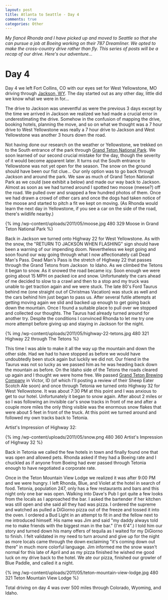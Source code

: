 ```yaml
--- 
layout: post
title: Atlanta to Seattle - Day 4
comments: true
categories: Other
---
```

<em>My fiancé Rhonda and I have picked up and moved to Seattle so that she can pursue a job at Boeing working on their 787 Dreamliner. We opted to make the cross-country drive rather than fly. This series of posts will be a recap of our drive. Here's our adventure...</em>
# Day 4
Day 4 we left Fort Collins, CO with our eyes set for West Yellowstone, MO driving through <a href="http://en.wikipedia.org/wiki/Jackson,_Wyoming">Jackson, WY</a>. The day started out as any other day, little did we know what we were in for...

The drive to Jackson was uneventful as were the previous 3 days except by the time we arrived in Jackson we realized we had made a crucial error in underestimating the drive. Somehow in the confusion of mapping the drive, booking hotels, planning the move, and so on what we thought was a 7 hour drive to West Yellowstone was really a 7 hour drive to Jackson and West Yellowstone was another 3 hours down the road.

Not having done our research on the weather or Yellowstone, we trekked on to the South entrance of the park through <a href="http://en.wikipedia.org/wiki/Grand_Teton_National_Park">Grand Teton National Park</a>. We soon learned of our second crucial mistake for the day, though the severity of it would become apparent later. It turns out the South entrance to Yellowstone was not yet open for the season. The snow on the ground should have been our fist clue... Our only option was to go back through Jackson and around the park. We saw as much of Grand Teton National Park as we could (see exhibit a below) and made our way back to Jackson. Almost as soon as we had turned around I spotted two moose (meese?) off the road. We pulled over and snapped a few hundred photos of them. Once we had drawn a crowd of other cars and once the dogs had taken notice of the moose and started to pitch a fit we kept on moving. (As Rhonda would learn the next day in Yellowstone, if you see a car on the side of the road, there's wildlife nearby.)

{% img /wp-content/uploads/2011/05/moose.jpg 480 329 Moose in Grand Teton National Park %}

Back in Jackson we turned onto Highway 22 for West Yellowstone. As with the snow, the "RETURN TO JACKSON WHEN FLASHING" sign should have been a warning of our impending doom. Nevertheless we kept going and soon found our way going through what I now affectionately call Dead Man's Pass. Dead Man's Pass is the stretch of Highway 22 that passes through the Grand Tetons from Jackson  to Idaho. As we climbed the Tetons it began to snow. As it snowed the road became icy. Soon enough we were going about 15 MPH on packed ice and snow. Unfortunately the cars ahead of me decided to slow to a crawl and then to a stop and my truck was unable to get traction again and we were stuck. The late 80's Ford Taurus behind me (one straight out of Christmas Vacation) was stuck as well and the cars behind him just began to pass us. After several futile attempts at getting moving again we slid and backed up enough to get going back down the mountain. Once I found a suitable place to pull over we stopped and collected our thoughts. The Taurus had already turned around for another try. Despite the conditions I convinced Rhonda to let me try one more attempt before giving up and staying in Jackson for the night.

{% img /wp-content/uploads/2011/05/highway-22-tetons.jpg 480 321 Highway 22 through The Tetons %}

This time I was able to make it all the way up the mountain and down the other side. Had we had to have stopped as before we would have undoubtedly been stuck again but luckily we did not. Our friend in the Taurus was not so lucky as we passed him as he was heading back down the mountain as before. On the Idaho side of the Tetons the roads cleared up again and I thought we were home free. We passed <a href="http://www.grandtetonbrewing.com/">Grand Teton Brewing Company</a> in Victor, ID (of which I'll posting a review of their  Sheep Eater Scotch Ale soon) and once through Tetonia we turned onto Highway 32 for West Yellowstone. It was about 7:30 PM at this point and I was anxious to get to our hotel. Unfortunately it began to snow again. After about 2 miles or so I was following an invisible car's snow tracks in front of me and after a couple more miles the only thing visible was the enormous snow flakes that were about 5 feet in front of the truck. At this point we turned around and followed my own tracks back to Tetonia.

Artist's Impression of Highway 32:

{% img /wp-content/uploads/2011/05/snow.png 480 360 Artist's Impression of Highway 32 %}

Back in Tetonia we called the few hotels in town and finally found one that was open and allowed pets. Rhonda asked if they had a Boeing rate and I chuckled as if anyone from Boeing had ever passed through Tetonia enough to have negotiated a corporate rate.

Once in the Teton Mountain View Lodge we realized it was after 9:00 PM and we were hungry. I left Rhonda, Blue, and Violet at the hotel in search of food. Tetonia, population 247, only has a few restaurants and bars and this night only one bar was open. Walking into Dave's Pub I got quite a few looks from the locals as I approached the bar. I asked the bartender if her kitchen was still open and she said all they had was pizza. I ordered the supreme and watched as pulled a DiGiorno pizza out of the freeze and tossed it into the oven. I ordered a Bud Light in an attempt to fit in and the fellow next to me introduced himself. His name was Jim and said "my daddy always told me to make friends with the biggest man in the bar." (I'm 6'4".) I told him our story and turned down his many offers of tequila as I waited for my DiGiorno to finish. I felt validated in my need to turn around and give up for the night as more locals came through the down exclaiming "it's coming down out there" in much more colorful language. Jim informed me the snow wasn't normal for this late of April and as my pizza finished he wished me good luck on my drive back to the hotel. We ate our pizza, finished our growler of Blue Paddle, and called it a night.

{% img /wp-content/uploads/2011/05/teton-mountain-view-lodge.jpg 480 321 Teton Mountain View Lodge %}

Total driving on day 4 was over 500 miles through Colorado, Wyoming, and Idaho.
